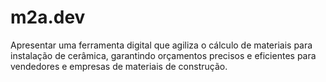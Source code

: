 # m2a.dev
Apresentar uma ferramenta digital que agiliza o cálculo de materiais para instalação de cerâmica, garantindo orçamentos precisos e eficientes para vendedores e empresas de materiais de construção.
